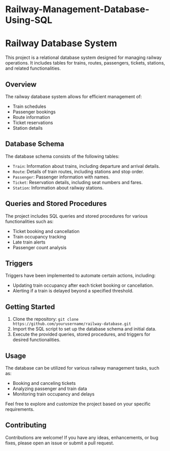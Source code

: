 # Railway-Management-Database-Using-SQL
# Railway Database System

This project is a relational database system designed for managing railway operations. It includes tables for trains, routes, passengers, tickets, stations, and related functionalities.

## Overview

The railway database system allows for efficient management of:

- Train schedules
- Passenger bookings
- Route information
- Ticket reservations
- Station details

## Database Schema

The database schema consists of the following tables:

- `Train`: Information about trains, including departure and arrival details.
- `Route`: Details of train routes, including stations and stop order.
- `Passenger`: Passenger information with names.
- `Ticket`: Reservation details, including seat numbers and fares.
- `Station`: Information about railway stations.

## Queries and Stored Procedures

The project includes SQL queries and stored procedures for various functionalities such as:

- Ticket booking and cancellation
- Train occupancy tracking
- Late train alerts
- Passenger count analysis

## Triggers

Triggers have been implemented to automate certain actions, including:

- Updating train occupancy after each ticket booking or cancellation.
- Alerting if a train is delayed beyond a specified threshold.

## Getting Started

1. Clone the repository: `git clone https://github.com/yourusername/railway-database.git`
2. Import the SQL script to set up the database schema and initial data.
3. Execute the provided queries, stored procedures, and triggers for desired functionalities.

## Usage

The database can be utilized for various railway management tasks, such as:

- Booking and canceling tickets
- Analyzing passenger and train data
- Monitoring train occupancy and delays

Feel free to explore and customize the project based on your specific requirements.

## Contributing

Contributions are welcome! If you have any ideas, enhancements, or bug fixes, please open an issue or submit a pull request.



